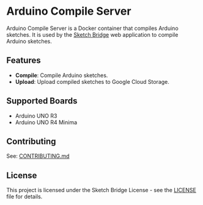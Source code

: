 # Arduino Compile Server

Arduino Compile Server is a Docker container that compiles Arduino sketches. It is used by the [Sketch Bridge](https://github.com/sketch-bridge/sketch-bridge) web application to compile Arduino sketches.

## Features

- **Compile**: Compile Arduino sketches.
- **Upload**: Upload compiled sketches to Google Cloud Storage.

## Supported Boards

- Arduino UNO R3
- Arduino UNO R4 Minima

## Contributing

See: [CONTRIBUTING.md](CONTRIBUTING.md)

## License

This project is licensed under the Sketch Bridge License - see the [LICENSE](LICENSE) file for details.
